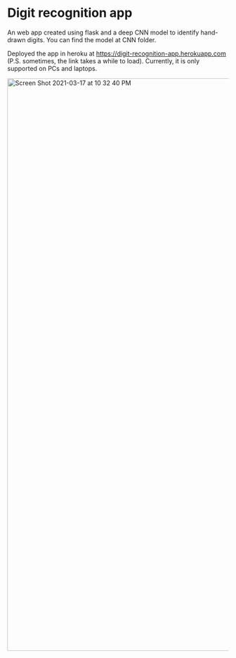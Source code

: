 # Digit recognition app

An web app created using flask and a deep CNN model to identify hand-drawn digits. You can find the model at CNN folder. 

Deployed the app in heroku at <a href="https://digit-recognition-app.herokuapp.com" target=_blank>https://digit-recognition-app.herokuapp.com</a> (P.S. sometimes, the link takes a while to load). Currently, it is only supported on PCs and laptops.


<img width="1303" alt="Screen Shot 2021-03-17 at 10 32 40 PM" src="https://user-images.githubusercontent.com/46661726/111564799-435bd980-8792-11eb-9de2-be6dcdcc5626.png">

